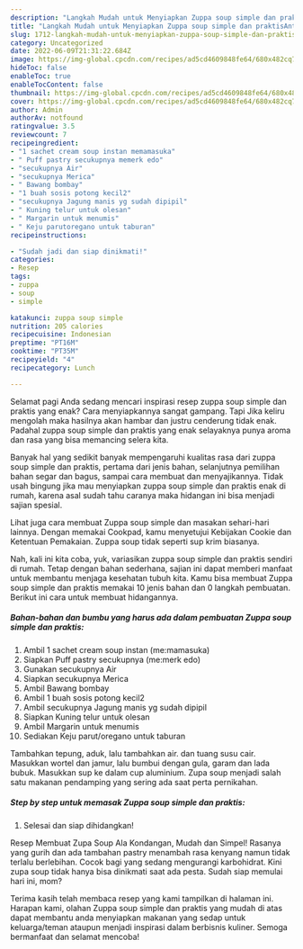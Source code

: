 ```yaml
---
description: "Langkah Mudah untuk Menyiapkan Zuppa soup simple dan praktisAnti Ribet"
title: "Langkah Mudah untuk Menyiapkan Zuppa soup simple dan praktisAnti Ribet"
slug: 1712-langkah-mudah-untuk-menyiapkan-zuppa-soup-simple-dan-praktisanti-ribet
category: Uncategorized
date: 2022-06-09T21:31:22.684Z
image: https://img-global.cpcdn.com/recipes/ad5cd4609848fe64/680x482cq70/zuppa-soup-simple-dan-praktis-foto-resep-utama.jpg
hideToc: false
enableToc: true
enableTocContent: false
thumbnail: https://img-global.cpcdn.com/recipes/ad5cd4609848fe64/680x482cq70/zuppa-soup-simple-dan-praktis-foto-resep-utama.jpg
cover: https://img-global.cpcdn.com/recipes/ad5cd4609848fe64/680x482cq70/zuppa-soup-simple-dan-praktis-foto-resep-utama.jpg
author: Admin
authorAv: notfound
ratingvalue: 3.5
reviewcount: 7
recipeingredient:
- "1 sachet cream soup instan memamasuka"
- " Puff pastry secukupnya memerk edo"
- "secukupnya Air"
- "secukupnya Merica"
- " Bawang bombay"
- "1 buah sosis potong kecil2"
- "secukupnya Jagung manis yg sudah dipipil"
- " Kuning telur untuk olesan"
- " Margarin untuk menumis"
- " Keju parutoregano untuk taburan"
recipeinstructions:

- "Sudah jadi dan siap dinikmati!"
categories:
- Resep
tags:
- zuppa
- soup
- simple

katakunci: zuppa soup simple 
nutrition: 205 calories
recipecuisine: Indonesian
preptime: "PT16M"
cooktime: "PT35M"
recipeyield: "4"
recipecategory: Lunch

---
```



Selamat pagi Anda sedang mencari inspirasi resep zuppa soup simple dan praktis yang enak? Cara menyiapkannya sangat gampang. Tapi Jika keliru mengolah maka hasilnya akan hambar dan justru cenderung tidak enak. Padahal zuppa soup simple dan praktis yang enak selayaknya punya aroma dan rasa yang bisa memancing selera kita.


Banyak hal yang sedikit banyak mempengaruhi kualitas rasa dari zuppa soup simple dan praktis, pertama dari jenis bahan, selanjutnya pemilihan bahan segar dan bagus, sampai cara membuat dan menyajikannya. Tidak usah bingung jika mau menyiapkan zuppa soup simple dan praktis enak di rumah, karena asal sudah tahu caranya maka hidangan ini bisa menjadi sajian spesial.

Lihat juga cara membuat Zuppa soup simple dan masakan sehari-hari lainnya. Dengan memakai Cookpad, kamu menyetujui Kebijakan Cookie dan Ketentuan Pemakaian. Zuppa soup tidak seperti sup krim biasanya.


Nah, kali ini kita coba, yuk, variasikan zuppa soup simple dan praktis sendiri di rumah. Tetap dengan bahan sederhana, sajian ini dapat memberi manfaat untuk membantu menjaga kesehatan tubuh kita. Kamu bisa membuat Zuppa soup simple dan praktis memakai 10 jenis bahan dan 0 langkah pembuatan. Berikut ini cara untuk membuat hidangannya.

<!--inarticleads1-->

##### Bahan-bahan dan bumbu yang harus ada dalam pembuatan Zuppa soup simple dan praktis:

1. Ambil 1 sachet cream soup instan (me:mamasuka)
1. Siapkan  Puff pastry secukupnya (me:merk edo)
1. Gunakan secukupnya Air
1. Siapkan secukupnya Merica
1. Ambil  Bawang bombay
1. Ambil 1 buah sosis potong kecil2
1. Ambil secukupnya Jagung manis yg sudah dipipil
1. Siapkan  Kuning telur untuk olesan
1. Ambil  Margarin untuk menumis
1. Sediakan  Keju parut/oregano untuk taburan


Tambahkan tepung, aduk, lalu tambahkan air. dan tuang susu cair. Masukkan wortel dan jamur, lalu bumbui dengan gula, garam dan lada bubuk. Masukkan sup ke dalam cup aluminium. Zupa soup menjadi salah satu makanan pendamping yang sering ada saat perta pernikahan. 

<!--inarticleads2-->

##### Step by step untuk memasak Zuppa soup simple dan praktis:


1. Selesai dan siap dihidangkan!

Resep Membuat Zupa Soup Ala Kondangan, Mudah dan Simpel! Rasanya yang gurih dan ada tambahan pastry menambah rasa kenyang namun tidak terlalu berlebihan. Cocok bagi yang sedang mengurangi karbohidrat. Kini zupa soup tidak hanya bisa dinikmati saat ada pesta. Sudah siap memulai hari ini, mom? 

Terima kasih telah membaca resep yang kami tampilkan di halaman ini. Harapan kami, olahan Zuppa soup simple dan praktis yang mudah di atas dapat membantu anda menyiapkan makanan yang sedap untuk keluarga/teman ataupun menjadi inspirasi dalam berbisnis kuliner. Semoga bermanfaat dan selamat mencoba!
